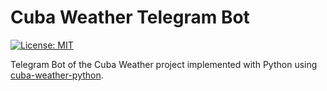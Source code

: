 # Cuba Weather Telegram Bot

[![License: MIT](https://img.shields.io/badge/License-MIT-brightgreen.svg)](https://opensource.org/licenses/MIT)

Telegram Bot of the Cuba Weather project implemented with Python using [cuba-weather-python](https://github.com/cuba-weather/cuba-weather-python).
